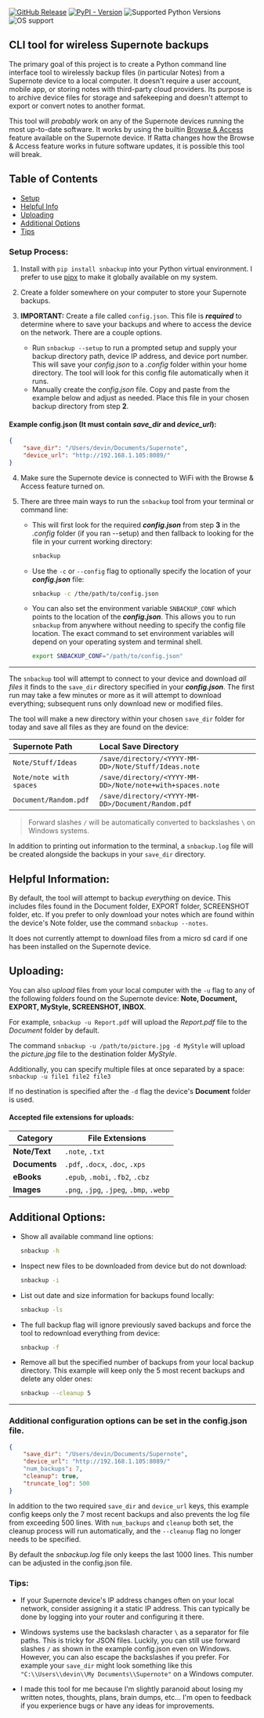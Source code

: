 [![GitHub Release](https://img.shields.io/github/v/release/theburningbush/snbackup)](https://pypi.org/project/snbackup/)
[![PyPI - Version](https://img.shields.io/pypi/v/snbackup)](https://pypi.org/project/snbackup/)
![Supported Python Versions](https://img.shields.io/pypi/pyversions/snbackup)
![OS support](https://img.shields.io/badge/OS-macOS%20Linux%20Windows-red) 

## CLI tool for wireless Supernote backups  
The primary goal of this project is to create a Python command line interface tool to wirelessly backup files (in particular Notes) from a Supernote device to a local computer. It doesn't require a user account, mobile app, or storing notes with third-party cloud providers. Its purpose is to archive device files for storage and safekeeping and doesn't attempt to export or convert notes to another format.  

This tool will *probably* work on any of the Supernote devices running the most up-to-date software. It works by using the builtin [Browse & Access](https://support.supernote.com/en_US/Tools-Features/wi-fi-transfer) feature available on the Supernote device. If Ratta changes how the Browse & Access feature works in future software updates, it is possible this tool will break.  

## Table of Contents
- [Setup](#setup-process)
- [Helpful Info](#helpful-information)
- [Uploading](#uploading)
- [Additional Options](#additional-options)
- [Tips](#tips)

### Setup Process:  

1. Install with `pip install snbackup` into your Python virtual environment. I prefer to use [pipx](https://pipx.pypa.io/stable/) to make it globally available on my system.  

2. Create a folder somewhere on your computer to store your Supernote backups.  

3. **IMPORTANT:** Create a file called `config.json`. This file is **_required_** to determine where to save your backups and where to access the device on the network. There are a couple options.  
    - Run `snbackup --setup` to run a prompted setup and supply your backup directory path, device IP address, and device port number. This will save your _config.json_ to a _.config_ folder within your home directory. The tool will look for this config file automatically when it runs.  
    - Manually create the _config.json_ file. Copy and paste from the example below and adjust as needed. Place this file in your chosen backup directory from step **2**.  

#### Example config.json (It must contain _save_dir_ and _device_url_):  
```json
{
    "save_dir": "/Users/devin/Documents/Supernote",
    "device_url": "http://192.168.1.105:8089/"
}
```

4. Make sure the Supernote device is connected to WiFi with the Browse & Access feature turned on.  

5. There are three main ways to run the `snbackup` tool from your terminal or command line:  
    - This will first look for the required **_config.json_** from step **3** in the _.config_ folder (if you ran --setup) and then fallback to looking for the file in your current working directory:  
        ```bash
        snbackup
        ```  

    - Use the `-c` or `--config` flag to optionally specify the location of your **_config.json_** file:  
        ```bash
        snbackup -c /the/path/to/config.json
        ```  

    - You can also set the environment variable `SNBACKUP_CONF` which points to the location of the **_config.json_**. This allows you to run `snbackup` from anywhere without needing to specify the config file location. The exact command to set environment variables will depend on your operating system and terminal shell.  
        ```bash
        export SNBACKUP_CONF="/path/to/config.json"
        ```  

---

The `snbackup` tool will attempt to connect to your device and download _all files_ it finds to the `save_dir` directory specified in your **_config.json_**. The first run may take a few minutes or more as it will attempt to download everything; subsequent runs only download new or modified files.  

The tool will make a new directory within your chosen `save_dir` folder for today and save all files as they are found on the device:   

| **Supernote Path**    | **Local Save Directory**                                      |
|:------------------------|:--------------------------------------------------------------|
| `Note/Stuff/Ideas`      | `/save/directory/<YYYY-MM-DD>/Note/Stuff/Ideas.note`          |
| `Note/note with spaces` | `/save/directory/<YYYY-MM-DD>/Note/note+with+spaces.note`     |
| `Document/Random.pdf`   | `/save/directory/<YYYY-MM-DD>/Document/Random.pdf`            |

> Forward slashes `/` will be automatically converted to backslashes `\` on Windows systems.  

In addition to printing out information to the terminal, a `snbackup.log` file will be created alongside the backups in your `save_dir` directory.  

## Helpful Information:
By default, the tool will attempt to backup _everything_ on device. This includes files found in the Document folder, EXPORT folder, SCREENSHOT folder, etc. If you prefer to only download your notes which are found within the device's Note folder, use the command `snbackup --notes`.  

It does not currently attempt to download files from a micro sd card if one has been installed on the Supernote device.  

## Uploading:
You can also _upload_ files from your local computer with the `-u` flag to any of the following folders found on the Supernote device: **Note, Document, EXPORT, MyStyle, SCREENSHOT, INBOX**.  

For example, `snbackup -u Report.pdf` will upload the _Report.pdf_ file to the _Document_ folder by default.  

The command `snbackup -u /path/to/picture.jpg -d MyStyle` will upload the _picture.jpg_ file to the destination folder _MyStyle_.  

Additionally, you can specify multiple files at once separated by a space:  
`snbackup -u file1 file2 file3`  

If no destination is specified after the `-d` flag the device's **Document** folder is used.  

#### Accepted file extensions for uploads:
| Category       | File Extensions                          |
|----------------|------------------------------------------|
| **Note/Text**  | `.note`, `.txt`                          |
| **Documents**  | `.pdf`, `.docx`, `.doc`, `.xps`          |
| **eBooks**     | `.epub`, `.mobi`, `.fb2`, `.cbz`         |
| **Images**     | `.png`, `.jpg`, `.jpeg`, `.bmp`, `.webp` |


## Additional Options:
- Show all available command line options:  
    ```bash
    snbackup -h
    ```  

- Inspect new files to be downloaded from device but do not download:  
    ```bash
    snbackup -i
    ```  

- List out date and size information for backups found locally:  
    ```bash
    snbackup -ls
    ```  

- The full backup flag will ignore previously saved backups and force the tool to redownload everything from device:  
    ```bash
    snbackup -f
    ```  

- Remove all but the specified number of backups from your local backup directory. This example will keep only the 5 most recent backups and delete any older ones:  
    ```bash
    snbackup --cleanup 5
    ```  

---  
### Additional configuration options can be set in the config.json file.  
```json
{
    "save_dir": "/Users/devin/Documents/Supernote",
    "device_url": "http://192.168.1.105:8089/"
    "num_backups": 7,
    "cleanup": true,
    "truncate_log": 500
}
```  
In addition to the two required `save_dir` and `device_url` keys, this example config keeps only the 7 most recent backups and also prevents the log file from exceeding 500 lines. With `num_backups` and `cleanup` both set, the cleanup process will run automatically, and the `--cleanup` flag no longer needs to be specified.  

By default the _snbackup.log_ file only keeps the last 1000 lines. This number can be adjusted in the config.json file.  

### Tips:
- If your Supernote device's IP address changes often on your local network, consider assigning it a static IP address. This can typically be done by logging into your router and configuring it there.  

- Windows systems use the backslash character `\` as a separator for file paths. This is tricky for JSON files. Luckily, you can still use forward slashes `/` as shown in the example config.json even on Windows. However, you can also escape the backslashes if you prefer. For example your `save_dir` might look something like this `"C:\\Users\\devin\\My Documents\\Supernote"` on a Windows computer.  

- I made this tool for me because I'm slightly paranoid about losing my written notes, thoughts, plans, brain dumps, etc... I'm open to feedback if you experience bugs or have any ideas for improvements.  
